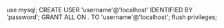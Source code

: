 use mysql;
CREATE USER 'username'@'localhost' IDENTIFIED BY 'password';
GRANT ALL ON *.* TO 'username'@'localhost';
flush privileges;

